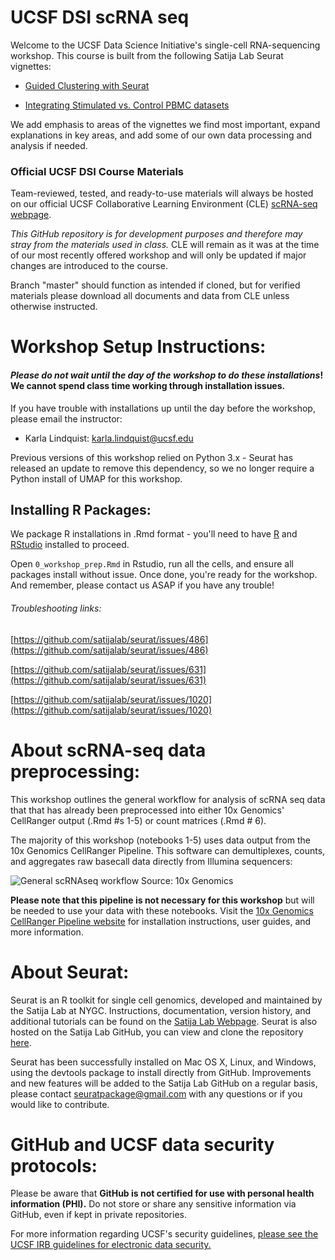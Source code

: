 # UCSF DSI scRNA seq

Welcome to the UCSF Data Science Initiative's single-cell RNA-sequencing workshop. This course is built from the following Satija Lab Seurat vignettes:

- [Guided Clustering with Seurat](https://satijalab.org/seurat/v3.0/pbmc3k_tutorial.html)

- [Integrating Stimulated vs. Control PBMC datasets](https://satijalab.org/seurat/v3.0/immune_alignment.html)

We add emphasis to areas of the vignettes we find most important, expand explanations in key areas, and add some of our own data processing and analysis if needed.

### Official UCSF DSI Course Materials

Team-reviewed, tested, and ready-to-use materials will always be hosted on our official UCSF Collaborative Learning Environment (CLE) [scRNA-seq webpage](https://courses.ucsf.edu/course/view.php?id=6154).

_This GitHub repository is for development purposes and therefore may stray from the materials used in class._ CLE will remain as it was at the time of our most recently offered workshop and will only be updated if major changes are introduced to the course.

Branch "master" should function as intended if cloned, but for verified materials please download all documents and data from CLE unless otherwise instructed.

# Workshop Setup Instructions:

#### *Please do not wait until the day of the workshop to do these installations*! We cannot spend class time working through installation issues.

If you have trouble with installations up until the day before the workshop, please email the instructor:  

- Karla Lindquist: [karla.lindquist@ucsf.edu](mailto:karla.lindquist@ucsf.edu)  

Previous versions of this workshop relied on Python 3.x - Seurat has released an update to remove this dependency, so we no longer require a Python install of UMAP for this workshop.

## Installing R Packages:
We package R installations in .Rmd format - you'll need to have [R](https://www.r-project.org) and [RStudio](https://www.rstudio.com/products/rstudio/download/) installed to proceed.

Open `0_workshop_prep.Rmd` in Rstudio, run all the cells, and ensure all packages install without issue. Once done, you're ready for the workshop. And remember, please contact us ASAP if you have any trouble!

###### Troubleshooting links:

[https://github.com/satijalab/seurat/issues/486](https://github.com/satijalab/seurat/issues/486)

[https://github.com/satijalab/seurat/issues/631](https://github.com/satijalab/seurat/issues/631)

[https://github.com/satijalab/seurat/issues/1020](https://github.com/satijalab/seurat/issues/1020)

# About scRNA-seq data preprocessing:
This workshop outlines the general workflow for analysis of scRNA seq data that that has already been preprocessed into either 10x Genomics' CellRanger output (.Rmd #s 1-5) or count matrices (.Rmd # 6).

The majority of this workshop (notebooks 1-5) uses data output from the 10x Genomics CellRanger Pipeline. This software can demultiplexes, counts, and aggregates raw basecall data directly from Illumina sequencers:

![General scRNAseq workflow](https://support.10xgenomics.com/img/cellranger-workflows/cellranger_simplest_1_bw_2.png)
Source: 10x Genomics

__Please note that this pipeline is not necessary for this workshop__ but will be needed to use your data with these notebooks. Visit the [10x Genomics CellRanger Pipeline website](https://support.10xgenomics.com/single-cell-gene-expression/software/pipelines/latest/what-is-cell-ranger) for installation instructions, user guides, and more information.

# About Seurat:

Seurat is an R toolkit for single cell genomics, developed and maintained by the Satija Lab at NYGC. Instructions, documentation, version history, and additional tutorials can be found on the [Satija Lab Webpage](https://satijalab.org/seurat). Seurat is also hosted on the Satija Lab GitHub, you can view and clone the repository [here](https://github.com/satijalab/seurat).

Seurat has been successfully installed on Mac OS X, Linux, and Windows, using the devtools package to install directly from GitHub. Improvements and new features will be added to the Satija Lab GitHub on a regular basis, please contact seuratpackage@gmail.com with any questions or if you would like to contribute.

# GitHub and UCSF data security protocols:

Please be aware that **GitHub is not certified for use with personal health information (PHI).** Do not store or share any sensitive information via GitHub, even if kept in private repositories.

For more information regarding UCSF's security guidelines, [please see the UCSF IRB guidelines for electronic data security.](https://irb.ucsf.edu/electronic-data-security)
